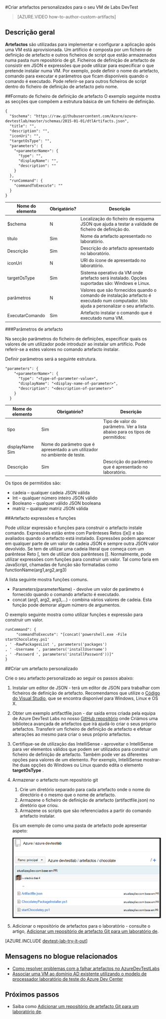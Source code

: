<properties 
    pageTitle="Criar artefactos personalizados para o seu VM de Labs DevTest | Microsoft Azure"
    description="Aprenda a suas própria artefactos para utilização com DevTest Labs do autor"
    services="devtest-lab,virtual-machines"
    documentationCenter="na"
    authors="tomarcher"
    manager="douge"
    editor=""/>

<tags
    ms.service="devtest-lab"
    ms.workload="na"
    ms.tgt_pltfrm="na"
    ms.devlang="na"
    ms.topic="article"
    ms.date="08/25/2016"
    ms.author="tarcher"/>

#<a name="create-custom-artifacts-for-your-devtest-labs-vm"></a>Criar artefactos personalizados para o seu VM de Labs DevTest

> [AZURE.VIDEO how-to-author-custom-artifacts] 

## <a name="overview"></a>Descrição geral
**Artefactos** são utilizadas para implementar e configurar a aplicação após uma VM está aprovisionada. Um artifício é composta por um ficheiro de definição de artefacto e outros ficheiros de script que estão armazenados numa pasta num repositório de git. Ficheiros de definição de artefacto de consistir em JSON e expressões que pode utilizar para especificar o que pretende instalar numa VM. Por exemplo, pode definir o nome do artefacto, comando para executar e parâmetros que ficam disponíveis quando o comando é executado. Pode referir-se para outros ficheiros de script dentro do ficheiro de definição de artefacto pelo nome.

##<a name="artifact-definition-file-format"></a>Formato de ficheiro de definição de artefacto
O exemplo seguinte mostra as secções que compõem a estrutura básica de um ficheiro de definição.

    {
      "$schema": "https://raw.githubusercontent.com/Azure/azure-devtestlab/master/schemas/2015-01-01/dtlArtifacts.json",
      "title": "",
      "description": "",
      "iconUri": "",
      "targetOsType": "",
      "parameters": {
        "<parameterName>": {
          "type": "",
          "displayName": "",
          "description": ""
        }
      },
      "runCommand": {
        "commandToExecute": ""
      }
    }

| Nome do elemento | Obrigatório? | Descrição
| ------------ | --------- | -----------
| $schema      | N        | Localização do ficheiro de esquema JSON que ajuda a testar a validade de ficheiro de definição do.
| título        | Sim       | Nome da artefacto apresentado no laboratório.
| Descrição  | Sim       | Descrição do artefacto apresentado no laboratório.
| iconUri      | N        | URI do ícone de apresentado no laboratório.
| targetOsType | Sim       | Sistema operativo da VM onde artefacto será instalado. Opções suportadas são: Windows e Linux.
| parâmetros   | N        | Valores que são fornecidos quando o comando de instalação artefacto é executado num computador. Isto ajuda a personalizar o seu artefacto.
| ExecutarComando   | Sim       | Artefacto instalar o comando que é executado numa VM.

###<a name="artifact-parameters"></a>Parâmetros de artefacto

Na secção parâmetros do ficheiro de definições, especificar quais os valores de um utilizador pode introduzir ao instalar um artifício. Pode referir-se a estes valores no comando artefacto instalar.

Definir parâmetros será a seguinte estrutura.

    "parameters": {
        "<parameterName>": {
          "type": "<type-of-parameter-value>",
          "displayName": "<display-name-of-parameter>",
          "description": "<description-of-parameter>"
        }
      }

| Nome do elemento | Obrigatório? | Descrição
| ------------ | --------- | -----------
| tipo         | Sim       | Tipo de valor do parâmetro. Ver a lista abaixo para os tipos de permitidos:
| displayName Sim       | Nome do parâmetro que é apresentado a um utilizador no ambiente de teste.
| Descrição  | Sim       | Descrição do parâmetro que é apresentado no laboratório.

Os tipos de permitidos são:

- cadeia – qualquer cadeia JSON válida
- Int – qualquer número inteiro JSON válido
- Booleano – qualquer válido JSON booleana
- matriz – qualquer matriz JSON válida

##<a name="artifact-expressions-and-functions"></a>Artefacto expressões e funções

Pode utilizar expressão e funções para construir o artefacto instale comando.
Expressões estão entre com Parênteses Retos ([e]) e são avaliados quando o artefacto está instalado. Expressões podem aparecer em qualquer parte de um valor de cadeia JSON e sempre outra JSON valor devolvido. Se tem de utilizar uma cadeia literal que começa com um parêntese Reto [, tem de utilizar dois parênteses [[.
Normalmente, pode utilizar expressões com funções para construir um valor. Tal como faria em JavaScript, chamadas de função são formatadas como functionName(arg1,arg2,arg3)

A lista seguinte mostra funções comuns.

- Parameters(parameterName) - devolve um valor de parâmetro é fornecido quando o comando artefacto é executado.
- concat (arg1, arg2, arg3,...) - combina vários valores de cadeia. Esta função pode demorar algum número de argumentos.

O exemplo seguinte mostra como utilizar funções e expressão para construir um valor.

    runCommand": {
         "commandToExecute": "[concat('powershell.exe -File startChocolatey.ps1'
    , ' -RawPackagesList ', parameters('packages')
    , ' -Username ', parameters('installUsername')
    , ' -Password ', parameters('installPassword'))]"
    }

##<a name="create-a-custom-artifact"></a>Criar um artefacto personalizado

Crie o seu artefacto personalizado ao seguir os passos abaixo:

1. Instalar um editor de JSON - terá um editor de JSON para trabalhar com ficheiros de definição de artefacto. Recomendamos que utilize o [Código do Visual Studio](https://code.visualstudio.com/), que se encontra disponível para Windows, Linux e OS X.

1. Obter um exemplo artifactfile.json - dar saída erros criada pela equipa de Azure DevTest Labs no nosso [GitHub repositório](https://github.com/Azure/azure-devtestlab) onde Criámos uma biblioteca avançada de artefactos que irá ajudá-lo criar o seus próprio artefactos. Transferir um ficheiro de definição de artefacto e efetuar alterações ao mesmo para criar o seus próprio artefactos.

1. Certifique-se de utilização das IntelliSense - aproveitar o IntelliSense para ver elementos válidos que podem ser utilizados para construir um ficheiro de definição de artefacto. Também pode ver as diferentes opções para valores de um elemento. Por exemplo, IntelliSense mostrar-lhe duas opções do Windows ou Linux quando edita o elemento **targetOsType** .

1. Armazenar o artefacto num repositório git
    1. Crie um diretório separado para cada artefacto onde o nome do directório é o mesmo que o nome de artefacto.
    1. Armazene o ficheiro de definição de artefacto (artifactfile.json) no diretório que criou.
    1. Armazene os scripts que são referenciados a partir do comando artefacto instalar.

    Eis um exemplo de como uma pasta de artefacto pode apresentar aspeto:

    ![Exemplo de repo artefacto git](./media/devtest-lab-artifact-author/git-repo.png)

1. Adicionar o repositório de artefactos para o laboratório - consulte o artigo, [Adicionar um repositório de artefacto Git para um laboratório de](devtest-lab-add-artifact-repo.md).

[AZURE.INCLUDE [devtest-lab-try-it-out](../../includes/devtest-lab-try-it-out.md)]

## <a name="related-blog-posts"></a>Mensagens no blogue relacionados
- [Como resolver problemas com a falhar artefactos no AzureDevTestLabs](http://www.visualstudiogeeks.com/blog/DevOps/How-to-troubleshoot-failing-artifacts-in-AzureDevTestLabs)
- [Associar uma VM ao domínio AD existente utilizando o modelo de processador laboratório de teste do Azure Dev Center](http://www.visualstudiogeeks.com/blog/DevOps/Join-a-VM-to-existing-AD-domain-using-ARM-template-AzureDevTestLabs)

## <a name="next-steps"></a>Próximos passos

- Saiba como [Adicionar um repositório de artefacto Git para um laboratório de](devtest-lab-add-artifact-repo.md).
